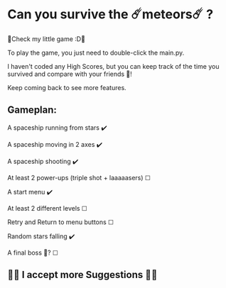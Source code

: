 # Can you survive the ☄️meteors☄️ ?

🚀Check my little game :D🚀

To play the game, you just need to double-click the main.py.

I haven't coded any High Scores, but you can keep track of the time you survived and compare with your friends 🤩!

Keep coming back to see more features.

## Gameplan:

A spaceship running from stars ✔️

A spaceship moving in 2 axes ✔️

A spaceship shooting ✔️

At least 2 power-ups (triple shot + laaaaasers) ☐

A start menu ✔️

At least 2 different levels ☐

Retry and Return to menu buttons ☐

Random stars falling ✔️

A final boss 🤔? ☐

## 🚀🤩 I accept more Suggestions 🤩🚀
